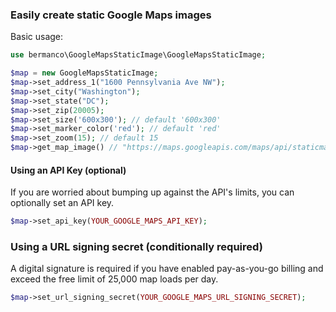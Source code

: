 ### Easily create static Google Maps images

Basic usage:

```php
use bermanco\GoogleMapsStaticImage\GoogleMapsStaticImage;

$map = new GoogleMapsStaticImage;
$map->set_address_1("1600 Pennsylvania Ave NW");
$map->set_city("Washington");
$map->set_state("DC");
$map->set_zip(20005);
$map->set_size('600x300'); // default '600x300'
$map->set_marker_color('red'); // default 'red'
$map->set_zoom(15); // default 15
$map->get_map_image() // "https://maps.googleapis.com/maps/api/staticmap?size=600x300&type=roadmap&center=1600+Pennsylvania+Ave+NW%2CWashington%2CDC%2C20005&markers=color%3Ared%7C1600+Pennsylvania+Ave+NW%2CWashington%2CDC%2C20005"
```

#### Using an API Key (optional)

If you are worried about bumping up against the API's limits, you can optionally set an API key.

```php
$map->set_api_key(YOUR_GOOGLE_MAPS_API_KEY);
```
### Using a URL signing secret (conditionally required)

A digital signature is required if you have enabled pay-as-you-go billing and exceed the free limit of 25,000 map loads per day.

```php
$map->set_url_signing_secret(YOUR_GOOGLE_MAPS_URL_SIGNING_SECRET);
```
